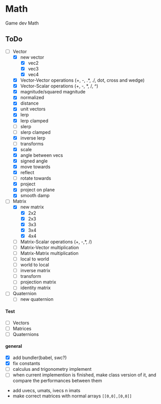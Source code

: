 # Math

Game dev Math

## ToDo

- [ ] Vector
  - [x] new vector
    - [x] vec2
    - [x] vec3
    - [x] vec4
  - [x] Vector-Vector operations (+, -, .\*, ./, dot, cross and wedge)
  - [x] Vector-Scalar operations (+, -, \*, /, ^)
  - [x] magnitude/squared magnitude
  - [x] normalized
  - [x] distance
  - [x] unit vectors
  - [x] lerp
  - [x] lerp clamped
  - [ ] slerp
  - [ ] slerp clamped
  - [x] inverse lerp
  - [ ] transforms
  - [x] scale
  - [x] angle between vecs
  - [x] signed angle
  - [x] move towards
  - [x] reflect
  - [ ] rotate towards
  - [x] project
  - [x] project on plane
  - [x] smooth damp
- [ ] Matrix
  - [x] new matrix
    - [x] 2x2
    - [x] 2x3
    - [x] 3x3
    - [x] 3x4
    - [x] 4x4
  - [ ] Matrix-Scalar operations (+, -,\*, /)
  - [ ] Matrix-Vector multiplication
  - [ ] Matrix-Matrix multiplication
  - [ ] local to world
  - [ ] world to local
  - [ ] inverse matrix
  - [ ] transform
  - [ ] projection matrix
  - [ ] identity matrix
- [ ] Quaternion
  - [ ] new quaternion

#### Test

- [ ] Vectors
- [ ] Matrices
- [ ] Quaternions

#### general

- [x] add bundler(babel, swc?)
- [x] fix constants
- [ ] calculus and trigonometry implement
- [ ] when current implemention is finished, make class version of it, and compare the performances between them
- add uvecs, umats, ivecs n imats
- make correct matrices with normal arrays `[[0,0],[0,0]]`
